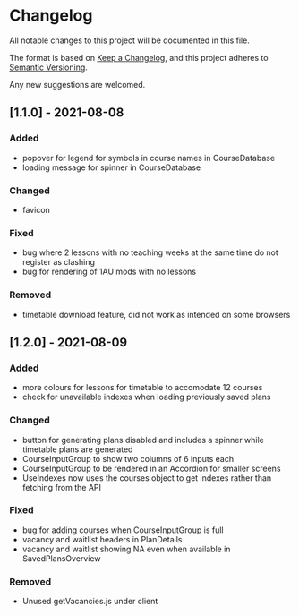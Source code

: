 # Changelog

All notable changes to this project will be documented in this file.

The format is based on [Keep a Changelog](https://keepachangelog.com/en/1.0.0/),
and this project adheres to [Semantic Versioning](https://semver.org/spec/v2.0.0.html).

Any new suggestions are welcomed.

## [1.1.0] - 2021-08-08

### Added

- popover for legend for symbols in course names in CourseDatabase
- loading message for spinner in CourseDatabase

### Changed

- favicon

### Fixed

- bug where 2 lessons with no teaching weeks at the same time do not register as clashing
- bug for rendering of 1AU mods with no lessons

### Removed

- timetable download feature, did not work as intended on some browsers

## [1.2.0] - 2021-08-09

### Added

- more colours for lessons for timetable to accomodate 12 courses
- check for unavailable indexes when loading previously saved plans

### Changed

- button for generating plans disabled and includes a spinner while timetable plans are generated
- CourseInputGroup to show two columns of 6 inputs each
- CourseInputGroup to be rendered in an Accordion for smaller screens
- UseIndexes now uses the courses object to get indexes rather than fetching from the API

### Fixed

- bug for adding courses when CourseInputGroup is full
- vacancy and waitlist headers in PlanDetails
- vacancy and waitlist showing NA even when available in SavedPlansOverview

### Removed

- Unused getVacancies.js under client